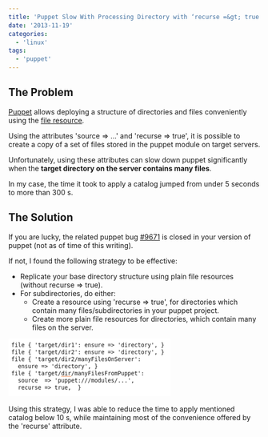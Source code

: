 ```yaml
---
title: 'Puppet Slow With Processing Directory with ‘recurse =&gt; true’'
date: '2013-11-19'
categories:
  - 'linux'
tags:
  - 'puppet'
---
```


## The Problem

[Puppet](<http://en.wikipedia.org/wiki/Puppet_(software)>) allows deploying a structure of directories and files conveniently using the [file resource](http://docs.puppetlabs.com/references/latest/type.html).

Using the attributes 'source => …' and 'recurse => true', it is possible to create a copy of a set of files stored in the puppet module on target servers.

Unfortunately, using these attributes can slow down puppet significantly when the **target directory on the server contains many files**.

In my case, the time it took to apply a catalog jumped from under 5 seconds to more than 300 s.

## The Solution

If you are lucky, the related puppet bug [#9671](http://projects.puppetlabs.com/issues/9671) is closed in your version of puppet (not as of time of this writing).

If not, I found the following strategy to be effective:

- Replicate your base directory structure using plain file resources (without recurse => true).
- For subdirectories, do either:
  - Create a resource using 'recurse => true', for directories which contain many files/subdirectories in your puppet project.
  - Create more plain file resources for directories, which contain many files on the server.

![](images/111913_0456_puppetsloww1.png)

Using this strategy, I was able to reduce the time to apply mentioned catalog below 10 s, while maintaining most of the convenience offered by the 'recurse' attribute.
